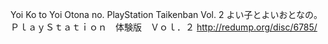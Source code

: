 Yoi Ko to Yoi Otona no. PlayStation Taikenban Vol. 2
よい子とよいおとなの。　ＰｌａｙＳｔａｔｉｏｎ　体験版　Ｖｏｌ．２
http://redump.org/disc/6785/
